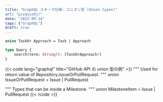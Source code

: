 ```yaml
---
title: "GraphQL スキーマ仕様: ユニオン型 (Union types)"
url: "p/vqsyz9j/"
date: "2022-09-14"
tags: ["GraphQL"]
draft: true
---
```


```graphql
union TaskOr Approach = Task | Approach

type Query {
    search(term: String!): [TaskOrApproach!]
}
```

{{< code lang="graphql" title="GitHub API の union 型の例" >}}
"""
Used for return value of Repository.issueOrPullRequest.
"""
union IssueOrPullRequest = Issue | PullRequest


"""
Types that can be inside a Milestone.
"""
union MilestoneItem = Issue | PullRequest
{{< /code >}}

